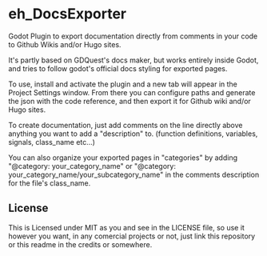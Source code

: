 # eh_DocsExporter
Godot Plugin to export documentation directly from comments in your code to Github Wikis and/or Hugo sites.

It's partly based on GDQuest's docs maker, but works entirely inside Godot, and tries to follow godot's official docs styling for exported pages.

To use, install and activate the plugin and a new tab will appear in the Project Settings window. From there you can configure paths and generate the json with the code reference, and then export it for Github wiki and/or Hugo sites.

To create documentation, just add comments on the line directly above anything you want to add a "description" to. (function definitions, variables, signals, class_name etc...)

You can also organize your exported pages in "categories" by adding "@category: your_category_name" or "@category: your_category_name/your_subcategory_name" in the comments description for the file's class_name. 

## License
This is Licensed under MIT as you and see in the LICENSE file, so use it however you want, in any comercial projects or not, just link this repository or this readme in the credits or somewhere.
